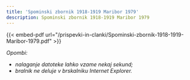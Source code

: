 ```yaml
---
title: 'Spominski zbornik 1918-1919 Maribor 1979'
description: Spominski zbornik 1918-1919 Maribor 1979
---
```


{{< embed-pdf url="/prispevki-in-clanki/Spominski-zbornik-1918-1919-Maribor-1979.pdf" >}}

*Opombi:*
- *nalaganje datoteke lahko vzame nekaj sekund;*
- *bralnik ne deluje v brskalniku Internet Explorer.*